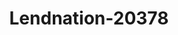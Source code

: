 ---
f_zip-code: 84660
f_state-code: UT
title: Lendnation-20378
f_phone: 801-794-9299
f_city-only: Spanish Fork
f_address: 67 E 1000 N Spanish Fork
f_location-unique-id: '20378'
slug: lendnation-20378
updated-on: '2024-05-30T13:46:58.046Z'
created-on: '2024-05-30T13:36:59.803Z'
published-on: '2024-05-30T13:54:32.469Z'
f_city-state: cms/city/spanish-fork-ut.md
f_company: cms/company/lendnation.md
f_state: cms/state/utah.md
layout: '[payday-loan].html'
tags: payday-loan
---